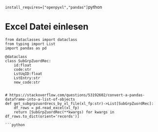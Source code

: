 ```install_requires=["openpyxl","pandas"]```python

# Excel Datei einlesen

```
from dataclasses import dataclass
from typing import List
import pandas as pd

@dataclass
class SubGrpZuordRec:
    id:float
    code:str
    LstUqID:float
    LstEntry:str
    new_code:str


# https://stackoverflow.com/questions/53192602/convert-a-pandas-dataframe-into-a-list-of-objects
def get_subgrpzuordrecs_by_xl_file(xl_fp:str)->List[SubGrpZuordRec]:
    df_rows = pd.read_excel(xl_fp)
    return [SubGrpZuordRec(**kwargs) for kwargs in df_rows.to_dict(orient='records')]

```python

